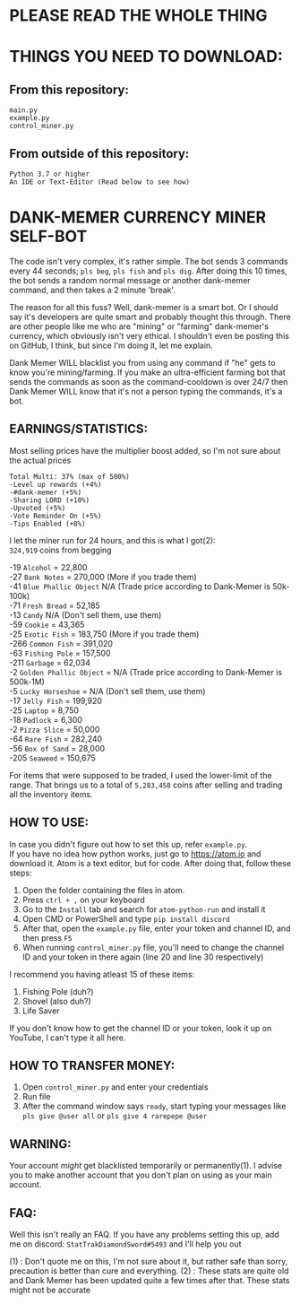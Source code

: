 # PLEASE READ THE WHOLE THING

# THINGS YOU NEED TO DOWNLOAD:
## From this repository:
```
main.py
example.py
control_miner.py
```

## From outside of this repository:
```
Python 3.7 or higher
An IDE or Text-Editor (Read below to see how)
```


# DANK-MEMER CURRENCY MINER SELF-BOT

The code isn't very complex, it's rather simple. The bot sends 3 commands every 44 seconds; `pls beg`, `pls fish` and `pls dig`. After doing this 10 times, the bot sends a random normal message or another dank-memer command, and then takes a 2 minute 'break'.

The reason for all this fuss? Well, dank-memer is a smart bot. Or I should say it's developers are quite smart and probably thought this through. There are other people like me who are "mining" or "farming" dank-memer's currency, which obviously isn't very ethical. I shouldn't even be posting this on GitHub, I think, but since I'm doing it, let me explain.

Dank Memer WILL blacklist you from using any command if "he" gets to know you're mining/farming. If you make an ultra-efficient farming bot that sends the commands as soon as the command-cooldown is over 24/7 then Dank Memer WILL know that it's not a person typing the commands, it's a bot.

## EARNINGS/STATISTICS:
Most selling prices have the multiplier boost added, so I'm not sure about the actual prices

```
Total Multi: 37% (max of 500%)
-Level up rewards (+4%)
-#dank-memer (+5%)
-Sharing LORD (+10%)
-Upvoted (+5%)
-Vote Reminder On (+5%)
-Tips Enabled (+8%)
```

I let the miner run for 24 hours, and this is what I got(2): </br>
`324,919` coins from begging

-19  `Alcohol` = 22,800 </br>
-27  `Bank Notes` = 270,000 (More if you trade them) </br>
-41  `Blue Phallic Object` N/A (Trade price according to Dank-Memer is 50k-100k) </br>
-71  `Fresh Bread` = 52,185 </br>
-13  `Candy` N/A (Don't sell them, use them) </br>
-59  `Cookie` = 43,365 </br>
-25  `Exotic Fish` = 183,750 (More if you trade them) </br>
-266 `Common Fish` = 391,020 </br>
-63  `Fishing Pole` = 157,500 </br>
-211 `Garbage` = 62,034 </br>
-2   `Golden Phallic Object` = N/A (Trade price according to Dank-Memer is 500k-1M) </br>
-5   `Lucky Horseshoe` =  N/A (Don't sell them, use them) </br>
-17  `Jelly Fish` = 199,920 </br>
-25  `Laptop` = 8,750 </br>
-18  `Padlock` = 6,300 </br>
-2   `Pizza Slice` = 50,000 </br>
-64  `Rare Fish` = 282,240 </br>
-56  `Box of Sand` = 28,000 </br>
-205 `Seaweed` = 150,675 </br>

For items that were supposed to be traded, I used the lower-limit of the range. That brings us to a total of `5,283,458` coins after selling and trading all the inventory items.

## HOW TO USE:
In case you didn't figure out how to set this up, refer `example.py`. </br>
If you have no idea how python works, just go to https://atom.io and download it. Atom is a text editor, but for code. After doing that, follow these steps: </br>

1) Open the folder containing the files in atom.
2) Press `ctrl + ,` on your keyboard
3) Go to the `Install` tab and search for `atom-python-run` and install it
4) Open CMD or PowerShell and type `pip install discord`
5) After that, open the `example.py` file, enter your token and channel ID, and then press  `F5`
6) When running `control_miner.py` file, you'll need to change the channel ID and your token in there again (line 20 and line 30 respectively)

I recommend you having atleast 15 of these items: <br>
1) Fishing Pole (duh?)
2) Shovel (also duh?)
3) Life Saver

If you don't know how to get the channel ID or your token, look it up on YouTube, I can't type it all here.

## HOW TO TRANSFER MONEY:

1) Open `control_miner.py` and enter your credentials
2) Run file
3) After the command window says `ready`, start typing your messages like `pls give @user all` or `pls give 4 rarepepe @user`


## WARNING:
Your account *might* get blacklisted temporarily or permanently(1). I advise you to make another account that you don't plan on using as your main account.

## FAQ:
Well this isn't really an FAQ. If you have any problems setting this up, add me on discord: `StatTrakDiamondSword#5493` and I'll help you out

(1) : Don't quote me on this, I'm not sure about it, but rather safe than sorry, precaution is better than cure and everything.
(2) : These stats are quite old and Dank Memer has been updated quite a few times after that. These stats might not be accurate